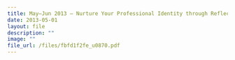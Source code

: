 ```yaml
---
title: May–Jun 2013 – Nurture Your Professional Identity through Reflective Practice
date: 2013-05-01
layout: file
description: ""
image: ""
file_url: /files/fbfd1f2fe_u0870.pdf
---
```

